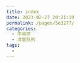 ```yaml
---
title: index
date: 2023-02-27 20:21:19
permalink: /pages/5e3277/
categories:
  - 中间件
  - 消息队列
tags:
  - 
---
```

